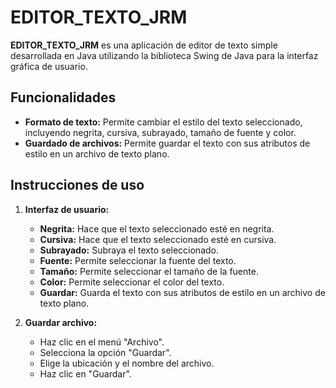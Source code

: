 # EDITOR_TEXTO_JRM

**EDITOR_TEXTO_JRM** es una aplicación de editor de texto simple desarrollada en Java utilizando la biblioteca Swing de Java para la interfaz gráfica de usuario.

## Funcionalidades

- **Formato de texto:** Permite cambiar el estilo del texto seleccionado, incluyendo negrita, cursiva, subrayado, tamaño de fuente y color.
- **Guardado de archivos:** Permite guardar el texto con sus atributos de estilo en un archivo de texto plano.

## Instrucciones de uso

1. **Interfaz de usuario:**
   - **Negrita:** Hace que el texto seleccionado esté en negrita.
   - **Cursiva:** Hace que el texto seleccionado esté en cursiva.
   - **Subrayado:** Subraya el texto seleccionado.
   - **Fuente:** Permite seleccionar la fuente del texto.
   - **Tamaño:** Permite seleccionar el tamaño de la fuente.
   - **Color:** Permite seleccionar el color del texto.
   - **Guardar:** Guarda el texto con sus atributos de estilo en un archivo de texto plano.

2. **Guardar archivo:**
   - Haz clic en el menú "Archivo".
   - Selecciona la opción "Guardar".
   - Elige la ubicación y el nombre del archivo.
   - Haz clic en "Guardar".
